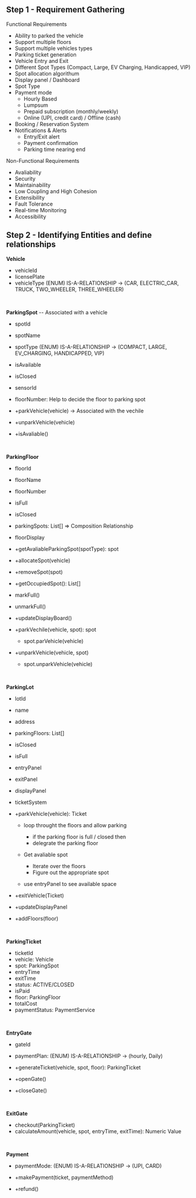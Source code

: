 ## Step 1 - Requirement Gathering
Functional Requirements
- Ability to parked the vehicle
- Support multiple floors
- Support multiple vehicles types
- Parking ticket generation
- Vehicle Entry and Exit
- Different Spot Types (Compact, Large, EV Charging, Handicapped, VIP)
- Spot allocation algorithum
- Display panel / Dashboard
- Spot Type
- Payment mode
    - Hourly Based
    - Lumpsum
    - Prepaid subscription (monthly/weekly)
    - Online (UPI, credit card) / Offline (cash)
- Booking / Reservation System
- Notifications & Alerts
    - Entry/Exit alert
    - Payment confirmation
    - Parking time nearing end


Non-Functional Requirements
- Avaliability
- Security
- Maintainability
- Low Coupling and High Cohesion
- Extensibility
- Fault Tolerance
- Real-time Monitoring
- Accessibility


## Step 2 - Identifying Entities and define relationships

<b>Vehicle</b>
- vehicleId
- licensePlate
- vehicleType (ENUM) IS-A-RELATIONSHIP  -> (CAR, ELECTRIC_CAR, TRUCK, TWO_WHEELER, THREE_WHEELER)

</br>

<b>ParkingSpot</b>
-- Associated with a vehicle
- spotId
- spotName
- spotType (ENUM) IS-A-RELATIONSHIP -> (COMPACT, LARGE, EV_CHARGING, HANDICAPPED, VIP)
- isAvailable
- isClosed
- sensorId
- floorNumber: Help to decide the floor to parking spot

- +parkVehicle(vehicle) -> Associated with the vechile
- +unparkVehicle(vehicle)
- +isAvaliable()

</br>

<b>ParkingFloor</b>
- floorId
- floorName
- floorNumber
- isFull
- isClosed
- parkingSpots: List[<ParkingSpot>]  => Composition Relationship
- floorDisplay

- +getAvaliableParkingSpot(spotType): spot
- +allocateSpot(vehicle)
- +removeSpot(spot)
- +getOccupiedSpot(): List[<Spot>]
- markFull()
- unmarkFull()
- +updateDisplayBoard()
- +parkVechile(vehicle, spot): spot
     * spot.parVehicle(vehicle)
- +unparkVehicle(vehicle, spot)
     * spot.unparkVehicle(vehicle)

</br>

<b>ParkingLot</b>
- lotId
- name
- address
- parkingFloors: List[<ParkingFloor>]
- isClosed
- isFull
- entryPanel
- exitPanel
- displayPanel
- ticketSystem

- +parkVehicle(vehicle): Ticket 
    * loop throught the floors and allow parking
       * if the parking floor is full / closed then
       * delegrate the parking floor

    * Get avaliable spot
        * Iterate over the floors
        * Figure out the appropriate spot
    
    * use entryPanel to see available space  

- +exitVehicle(Ticket)
- +updateDisplayPanel
- +addFloors(floor)

</br>

<b>ParkingTicket</b>
- ticketId
- vehicle: Vehicle
- spot: ParkingSpot
- entryTime
- exitTime
- status: ACTIVE/CLOSED
- isPaid
- floor: ParkingFloor
- totalCost
- paymentStatus: PaymentService

</br>

<b>EntryGate</b>
- gateId
- paymentPlan: (ENUM) IS-A-RELATIONSHIP  -> (hourly, Daily)

- +generateTicket(vehicle, spot, floor): ParkingTicket
- +openGate()
- +closeGate()

</br>

<b>ExitGate</b>
- checkout(ParkingTicket)
- calculateAmount(vehicle, spot, entryTime, exitTime): Numeric Value

</br>

<b>Payment</B>
- paymentMode: (ENUM) IS-A-RELATIONSHIP -> (UPI, CARD)

- +makePayment(ticket, paymentMethod)
- +refund()